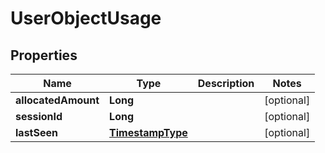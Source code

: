 # UserObjectUsage

## Properties
Name | Type | Description | Notes
------------ | ------------- | ------------- | -------------
**allocatedAmount** | **Long** |  |  [optional]
**sessionId** | **Long** |  |  [optional]
**lastSeen** | [**TimestampType**](TimestampType.md) |  |  [optional]
